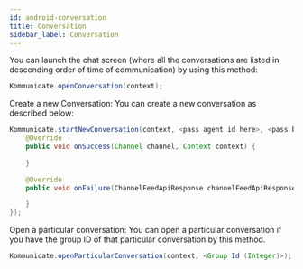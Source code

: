```yaml
---
id: android-conversation
title: Conversation
sidebar_label: Conversation
---
```


You can launch the chat screen (where all the conversations are listed in descending order of time of communication) by using this method:
```java
Kommunicate.openConversation(context);
```
Create a new Conversation: You can create a new conversation as described below:
```java
Kommunicate.startNewConversation(context, <pass agent id here>, <pass bot id here, null accepted>, new KMCreateChatCallback() {
    @Override
    public void onSuccess(Channel channel, Context context) {
        
    }

    @Override
    public void onFailure(ChannelFeedApiResponse channelFeedApiResponse, Context context) {

    }
});
```
Open a particular conversation: You can open a particular conversation if you have the group ID of that particular conversation by this method.
```java
Kommunicate.openParticularConversation(context, <Group Id (Integer)>);
```